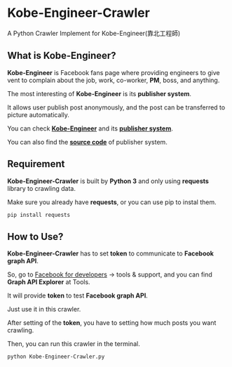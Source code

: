 # Kobe-Engineer-Crawler
A Python Crawler Implement for Kobe-Engineer(靠北工程師)

## What is Kobe-Engineer?

**Kobe-Engineer** is Facebook fans page where providing engineers to give vent to complain about the job, work, co-worker, **PM**, boss, and anything.

The most interesting of **Kobe-Engineer** is its **publisher system**.

It allows user publish post anonymously, and the post can be transferred to picture automatically.

You can check [**Kobe-Engineer**](https://www.facebook.com/kobeengineer/) and its [**publisher system**](https://engineer.kobe.ga/).

You can also find the [**source code**](https://github.com/kxgen/facebook-anonymous-publisher) of publisher system.

## Requirement

**Kobe-Engineer-Crawler** is built by **Python 3** and only using **requests** library to crawling data.

Make sure you already have **requests**, or you can use pip to instal them.
```s
pip install requests
```

## How to Use?

**Kobe-Engineer-Crawler** has to set **token** to communicate to **Facebook graph API**.

So, go to [Facebook for developers](https://developers.facebook.com/) -> tools & support, and you can find **Graph API Explorer** at Tools.

It will provide **token** to test **Facebook graph API**.

Just use it in this crawler.

After setting of the **token**, you have to setting how much posts you want crawling.

Then, you can run this crawler in the terminal.

```$
python Kobe-Engineer-Crawler.py
```

